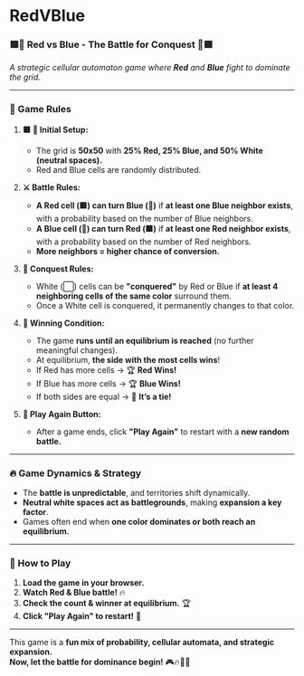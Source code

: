 # RedVBlue
### **🟥🔵 Red vs Blue - The Battle for Conquest 🔵🟥**  
_A strategic cellular automaton game where **Red** and **Blue** fight to dominate the grid._

---

### **📜 Game Rules**
1. **🟥 🔵 Initial Setup:**  
   - The grid is **50x50** with **25% Red, 25% Blue, and 50% White (neutral spaces).**  
   - Red and Blue cells are randomly distributed.  

2. **⚔️ Battle Rules:**  
   - **A Red cell (🟥) can turn Blue (🔵)** if **at least one Blue neighbor exists**, with a probability based on the number of Blue neighbors.  
   - **A Blue cell (🔵) can turn Red (🟥)** if **at least one Red neighbor exists**, with a probability based on the number of Red neighbors.  
   - **More neighbors = higher chance of conversion.**  

3. **🏰 Conquest Rules:**  
   - White (⬜) cells can be **"conquered"** by Red or Blue if **at least 4 neighboring cells of the same color** surround them.  
   - Once a White cell is conquered, it permanently changes to that color.  

4. **🏁 Winning Condition:**  
   - The game **runs until an equilibrium is reached** (no further meaningful changes).  
   - At equilibrium, **the side with the most cells wins**!  
   - If Red has more cells → 🏆 **Red Wins!**  
   - If Blue has more cells → 🏆 **Blue Wins!**  
   - If both sides are equal → 🤝 **It’s a tie!**  

5. **🔄 Play Again Button:**  
   - After a game ends, click **"Play Again"** to restart with a **new random battle.**  

---

### **🔥 Game Dynamics & Strategy**
- The **battle is unpredictable**, and territories shift dynamically.  
- **Neutral white spaces act as battlegrounds**, making **expansion a key factor**.  
- Games often end when **one color dominates or both reach an equilibrium.**  

---

### **🚀 How to Play**
1. **Load the game in your browser.**  
2. **Watch Red & Blue battle!** 🔥  
3. **Check the count & winner at equilibrium.** 🏆  
4. **Click "Play Again" to restart!** 🔄  

---

This game is a **fun mix of probability, cellular automata, and strategic expansion.**  
**Now, let the battle for dominance begin!** 🎮🔥🔴🔵

